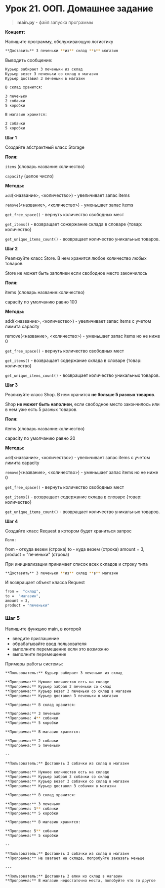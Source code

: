 # Урок 21. ООП. Домашнее задание <br>

> **main.py** - файл запуска программы <br>

**Концепт:**

Напишите программу, обслуживающую логистику

```bash
**Доставить** 3 печеньки **из** склад **в** магазин
```

Выводить сообщение:

```bash
Курьер забирает 3 печеньки из склад
Курьер везет 3 печеньки со склад в магазин
Курьер доставил 3 печеньки в магазин

В склад хранится:

3 печеньки
2 собачки
5 коробки

В магазин хранится:

2 собачки
5 коробки
```

**Шаг 1**

Создайте абстрактный класс Storage 

**Поля:**

`items` (словарь название:количество)

`capacity` (целое число)

**Методы:**

`add`(<название>, <количество>)  - увеличивает запас items

`remove`(<название>, <количество>) - уменьшает запас items

`get_free_space()` - вернуть количество свободных мест

`get_items()` - возвращает сожержание склада в словаре {товар: количество}

`get_unique_items_count()` - возвращает количество уникальных товаров.

**Шаг 2**

Реализуйте класс Store. В нем хранится любое количество любых товаров. 

Store не может быть заполнен если свободное место закончилось

**Поля:**

items (словарь название:количество)

capacity по умолчанию равно 100

**Методы:**

add(<название>, <количество>)  - увеличивает запас items с учетом лимита capacity

remove(<название>, <количество>) - уменьшает запас items но не ниже 0

`get_free_space()` - вернуть количество свободных мест

`get_items()` - возвращает содержание склада в словаре {товар: количество}

`get_unique_items_count()` - возвращает количество уникальных товаров.

**Шаг 3**

Реализуйте класс Shop. В нем хранится **не больше 5 разных товаров**.

Shop **не может быть наполнен**, если свободное место закончилось или в нем уже есть 5 разных товаров.

**Поля:**

items (словарь название:количество)

capacity по умолчанию равно 20

**Методы:**

`add`(<название>, <количество>)  - увеличивает запас items с учетом лимита capacity

`remove`(<название>, <количество>) - уменьшает запас items но не ниже 0

`get_free_space()` - вернуть количество свободных мест

`get_items()` - возвращает содержание склада в словаре {товар: количество}

`get_unique_items_count()` - возвращает количество уникальных товаров.

**Шаг 4**

Создайте класс Request в котором будет храниться запрос

`Поля:`

from - откуда везем (строка)
to - куда везем (строка)
amount = 3,
product = "печеньки" (строка)

При инициализации  принимает список всех складов и строку типа

```bash
**Доставить** 3 печеньки **из** склад **в** магазин
```

И возвращает объект класса Request

```bash
from =  "склад",
to =  "магазин",
amount = 3,
product = "печеньки"

```

### Шаг 5

Напишите функцию main, в которой

- введите приглашение
- обрабатывайте ввод пользователя
- выполните перемещение если это возможно
- выполните перемещение

Примеры работы системы:

```bash
**Пользователь:** Курьер забирает 3 печеньки из склад

**Программа:** Нужное количество есть на складе
**Программа:** Курьер забрал 3 печеньки со склад
**Программа:** Курьер везет 3 печеньки со склад в магазин
**Программа:** Курьер доставил 3 печеньки в магазин

**Программа:** В склад хранится:

**Программа:** 3 печеньки
**Программа: 4** собачки
**Программа:** 5 коробки

**Программа:** В магазин хранится:

**Программа:** 2 собачки
**Программа:** 5 печеньки

--

**Пользователь:** Доставить 3 собачки из склад в магазин

**Программа:** Нужное количество есть на складе
**Программа:** Курьер забрал 3 собачки со склад
**Программа:** Курьер везет 3 собачки со склад в магазин
**Программа:** Курьер доставил 3 собачки в магазин

**Программа:** В склад хранится:

**Программа:** 3 печеньки
**Программа: 1** собачки
**Программа:** 5 коробки

**Программа:** В магазин хранится:

**Программа: 5** собачки
**Программа:** 5 коробки

--

**Пользователь:** Доставить 3 собачки из склад в магазин
**Программа:** Не хватает на складе, попробуйте заказать меньше

---

**Пользователь:** Доставить 3 елки из склад в магазин
**Программа:** В магазин недостаточно места, попобуйте что то другое
```